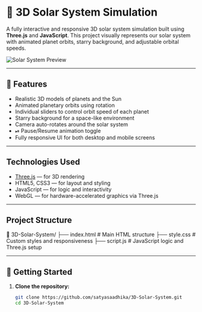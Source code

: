 # 🌌 3D Solar System Simulation

A fully interactive and responsive 3D solar system simulation built using **Three.js** and **JavaScript**. This project visually represents our solar system with animated planet orbits, starry background, and adjustable orbital speeds.

![Solar System Preview](https://github.com/user-attachments/assets/d733e195-48df-4147-91cd-31f6acfe6ed6)

---

## 🚀 Features

-  Realistic 3D models of planets and the Sun
-  Animated planetary orbits using rotation
-  Individual sliders to control orbit speed of each planet
-  Starry background for a space-like environment
-  Camera auto-rotates around the solar system
- ⏯ Pause/Resume animation toggle
- Fully responsive UI for both desktop and mobile screens

---

##  Technologies Used

- [Three.js](https://threejs.org/) — for 3D rendering
- HTML5, CSS3 — for layout and styling
- JavaScript — for logic and interactivity
- WebGL — for hardware-accelerated graphics via Three.js

---

##  Project Structure

📁 3D-Solar-System/
├── index.html # Main HTML structure
├── style.css # Custom styles and responsiveness
├── script.js # JavaScript logic and Three.js setup


---

## 🔧 Getting Started

1. **Clone the repository:**
   ```bash
   git clone https://github.com/satyasaadhika/3D-Solar-System.git
   cd 3D-Solar-System

